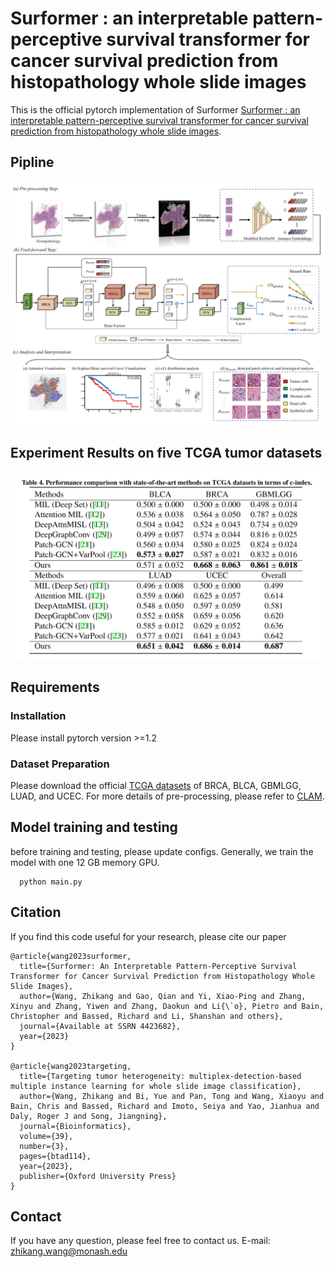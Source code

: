 # Surformer : an interpretable pattern-perceptive survival transformer for cancer survival prediction from histopathology whole slide images

This is the official pytorch implementation of Surformer [Surformer : an interpretable pattern-perceptive survival transformer for cancer survival prediction from histopathology whole slide images](https://papers.ssrn.com/sol3/papers.cfm?abstract_id=4423682). 


## Pipline
<div align="center">
  <img src="Figures/fig1.png">
 </div>
 
 ## Experiment Results on five TCGA tumor datasets
 <div align="center">
  <img src="Figures/fig2.png" >
 </div>

 
 ## Requirements
 ### Installation
Please install pytorch version >=1.2

 ### Dataset Preparation
 Please download the official [TCGA datasets](https://www.cancer.gov/ccg/research/genome-sequencing/tcga) of BRCA, BLCA, GBMLGG, LUAD, and UCEC. 
 For more details of pre-processing, please refer to [CLAM](https://github.com/mahmoodlab/CLAM).
 
 ## Model training and testing
 before training and testing, please update configs. Generally, we train the model with one 12 GB memory GPU. 
 ~~~~~~~~~~~~~~~~~~
   python main.py 
 ~~~~~~~~~~~~~~~~~~

## Citation

If you find this code useful for your research, please cite our paper

```
@article{wang2023surformer,
  title={Surformer: An Interpretable Pattern-Perceptive Survival Transformer for Cancer Survival Prediction from Histopathology Whole Slide Images},
  author={Wang, Zhikang and Gao, Qian and Yi, Xiao-Ping and Zhang, Xinyu and Zhang, Yiwen and Zhang, Daokun and Li{\`o}, Pietro and Bain, Christopher and Bassed, Richard and Li, Shanshan and others},
  journal={Available at SSRN 4423682},
  year={2023}
}

@article{wang2023targeting,
  title={Targeting tumor heterogeneity: multiplex-detection-based multiple instance learning for whole slide image classification},
  author={Wang, Zhikang and Bi, Yue and Pan, Tong and Wang, Xiaoyu and Bain, Chris and Bassed, Richard and Imoto, Seiya and Yao, Jianhua and Daly, Roger J and Song, Jiangning},
  journal={Bioinformatics},
  volume={39},
  number={3},
  pages={btad114},
  year={2023},
  publisher={Oxford University Press}
}
```

## Contact

If you have any question, please feel free to contact us. E-mail: [zhikang.wang@monash.edu](zhikang.wang@monash.edu) 

